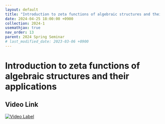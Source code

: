 ```yaml
---
layout: default
title: "Introduction to zeta functions of algebraic structures and their applications"
date: 2024-04-25 18:00:00 +0900
collection: 2024-1
usemathjax: true
nav_order: 13
parent: 2024 Spring Seminar
# last_modified_date: 2023-03-06 +0900
---
```

# Introduction to zeta functions of algebraic structures and their applications

<!-- ## <center> Abstract </center>
Francis Guthrie claimed in 1852 the four color problem. We
proof two essential lemmas and then solve six color problem. We expand
the proof of six color problem into five, four color problem. Kempe
published this proof in 1879. However the flaw was discovered in 1890
by Heawood. Although flawed, Kempe’s idea was used as one of a basic
tool. -->
## Video Link

[![Video Label](https://img.youtube.com/vi/E1vy1sxCUBA/hqdefault.jpg)](https://youtu.be/E1vy1sxCUBA)

<!-- ## PDF Download -->

<!-- <a target='_blank' href='../2024-1/2024-1_download/scissors.pptx'>Introduction to zeta functions of algebraic structures and their applications </a> -->